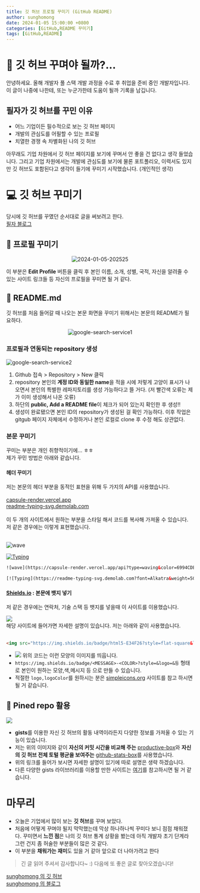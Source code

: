 ```yaml
---
title: 깃 허브 프로필 꾸미기 (GitHub README)
author: sunghomong
date: 2024-01-05 15:00:00 +0800
categories: [GitHub,README 꾸미기]
tags: [GitHub,README]
---
```


# 🧐 깃 허브 꾸며야 될까?...

안녕하세요. 올해 개발자 풀 스택 개발 과정을 수료 후 취업을 준비 중인 개발자입니다.
이 글이 나중에 나한테, 또는 누군가한테 도움이 될까 기록을 남깁니다.<br>
## 필자가 깃 허브를 꾸민 이유

- 어느 기업이든 필수적으로 보는 깃 허브 페이지
- 개발의 관심도를 어필할 수 있는 프로필
- 치열한 경쟁 속 차별화된 나의 깃 허브

아무래도 기업 차원에서 깃 허브 페이지를 보기에 꾸며서 안 좋을 건 없다고 생각 들었습니다. 그리고 기업 차원에서는 개발에 관심도를 보기에 물론 포트폴리오, 이력서도 있지만 깃 허브도 포함된다고 생각이 들기에 꾸미기 시작했습니다. (개인적인 생각)

# 💻 깃 허브 꾸미기

당시에 깃 허브를 꾸몄던 순서대로 글을 써보려고 한다.<br>
[필자 블로그](https://github.com/sunghomong)

## 👤 프로필 꾸미기 
<div style ="text-align:center;">
  <img src="https://i.ibb.co/Jq1pVkn/2024-01-05-202525.png" alt="2024-01-05-202525" style ="max-height:500px;">
</div>


이 부분은 **Edit Profile** 버튼을 클릭 후 본인 이름, 소개, 성별, 국적, 자신을 알려줄 수 있는 사이트 링크들 등 자신의 프로필을 꾸미면 될 거 같다.

## 📌 README.md

깃 허브를 처음 들어갈 때 나오는 본문 화면을 꾸미기 위해서는 본문의 README가 필요하다.
<div style ="text-align:center;">
  <img src="https://i.ibb.co/cDTKpnf/google-search-service1.png" alt="google-search-service1" style ="max-height:600px;">
</div>

### 프로필과 연동되는 repository 생성

<img src="https://i.ibb.co/K5pg5KK/google-search-service2.png" alt="google-search-service2">

1. Github 접속 > Repository > New 클릭
2. repository 본인의 **계정 ID와 동일한 name**을 적을 시에 저렇게 고양이 표시가 나오면서 본인의 특별한 레파지토리를 생성 가능하다고 뜰 거다. (저 빨간색 오류는 제가 이미 생성해서 나온 오류)
3. 하단의 **public, Add a README file**이 체크가 되어 있는지 확인한 후 생성!!
4. 생성이 완료됐으면 본인 ID의 repository가 생성된 걸 확인 가능하다. 이후 작업은 gitgub 페이지 자체에서 수정하거나 본인 로컬로 clone 후 수정 해도 상관없다.

### 본문 꾸미기

꾸미는 부분은 개인 취향적이기에... ㅎㅎ<br>
제가 꾸민 방법은 아래와 같습니다.

#### 헤더 꾸미기

저는 본문의 헤더 부분을 동적인 표현을 위해 두 가지의 API를 사용했습니다. <br><br>
[capsule-render.vercel.app](https://capsule-render.vercel.app/) <br>
[readme-typing-svg.demolab.com](https://readme-typing-svg.demolab.com/demo/) <br><br>
이 두 개의 사이트에서 원하는 부분을 스타일 해서 코드를 복사해 가져올 수 있습니다. 저 같은 경우에는 이렇게 표현했습니다.<br><br>

![wave](https://capsule-render.vercel.app/api?type=waving&color=6994CDEE&text=&animation=twinkling&height=100)

[![Typing](https://readme-typing-svg.demolab.com?font=Alkatra&weight=500&size=45&duration=4000&pause=3&color=6994CDEE&center=false&vCenter=false&multiline=true&repeat=true&width=1000&height=100&lines=Welcome+to+sunghomong's+GitHub!+👋)](https://git.io/typing-svg)

```html
![wave](https://capsule-render.vercel.app/api?type=waving&color=6994CDEE&text=&animation=twinkling&height=100)

[![Typing](https://readme-typing-svg.demolab.com?font=Alkatra&weight=500&size=45&duration=4000&pause=3&color=6994CDEE&center=false&vCenter=false&multiline=true&repeat=true&width=1000&height=100&lines=Welcome+to+sunghomong's+GitHub!+👋)](https://git.io/typing-svg)
```



#### [Shields.io](https://shields.io) : 본문에 뱃지 넣기

저 같은 경우에는 연락처, 기술 스택 등 뱃지를 넣을때 이 사이트를 이용했습니다.

<img src="https://i.ibb.co/c3GCB5r/google-search-service4.png">

<br>
해당 사이트에 들어가면 자세한 설명이 있습니다. 저는 아래와 같이 사용했습니다.
<br><br>
  
```html
<img src="https://img.shields.io/badge/html5-E34F26?style=flat-square&logo=html5&logoColor=white"> 
```

- <img src="https://img.shields.io/badge/html5-E34F26?style=flat-square&logo=html5&logoColor=white"> 위의 코드는 이런 모양의 이미지를 띄웁니다.
- ``https://img.shields.io/badge/<MESSAGE>-<COLOR>?style=&logo=&등`` 형태로 본인이 원하는 모양,색,메시지 등 으로 만들 수 있습니다.
- 적절한 ``logo,logoColor``를 원하시는 분은 [simpleicons.org](https://simpleicons.org/) 사이트를 참고 하시면 될 거 같습니다.


## 📌 Pined repo 활용

<img src="https://i.ibb.co/KWK3n9s/google-search-service5.png">

- **gists**를 이용한 자신 깃 허브의 활동 내역이라든지 다양한 정보를 가져올 수 있는 기능이 있습니다.
- 저는 위의 이미지와 같이 **자신의 커밋 시간을 비교해 주는** [productive-box](https://github.com/maxam2017/productive-box)와 **자신의 깃 허브 전체 토털 평균을 보여주는** [github-stats-box](https://github.com/bokub/github-stats-box)를 사용했습니다.
- 위의 링크를 들어가 보시면 자세한 설명이 있기에 따로 설명은 생략 하겠습니다.
- 다른 다양한 gists 라이브러리를 이용할 만한 사이트는 [여기](https://github.com/matchai/awesome-pinned-gists)를 참고하시면 될 거 같습니다.


# 마무리

- 오늘은 기업에서 많이 보는 **깃 허브**를 꾸며 보았다.
- 처음에 어떻게 꾸며야 될지 막막했는데 막상 하나하나씩 꾸미다 보니 점점 채워졌다. 꾸미면서 **느낀 점**은 나의 깃 허브 통계 상황을 봤는데 아직 개발자 초기 단계라 그런 건지 좀 허술한 부분들이 많은 것 같다.
- 이 부분을 **채워가는 재미**도 있을 거 같아 앞으로 더 나아가려고 한다

> 긴 글 읽어 주셔서 감사합니다~ :) 다음에 또 좋은 글로 찾아오겠습니다!


[sunghomong 의 깃 허브](https://github.com/sunghomong) <br>
[sunghomong 의 블로그](https://sunghomong.github.io/)